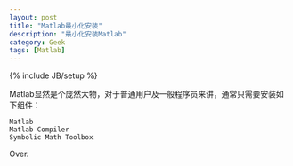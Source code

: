 ```yaml
---
layout: post
title: "Matlab最小化安装"
description: "最小化安装Matlab"
category: Geek
tags: [Matlab]
---
```

{% include JB/setup %}

Matlab显然是个庞然大物，对于普通用户及一般程序员来讲，通常只需要安装如下组件：

    Matlab
    Matlab Compiler
    Symbolic Math Toolbox

Over.
